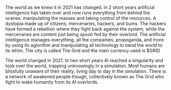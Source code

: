 The world as we knew it in 2021 has changed. in 2 short years artificial intelligence has taken over and now runs everything from behind the scenes. manipulating the masses and taking control of the resources.  A dystopia made up of citizens, mercenaries, hackers, and bums. The hackers have formed a rebellion where they fight back against the system, while the mercenaries are content just being spoon fed by their overlord.
The artificial intelligence manages everything, all the companies, propoganda, and more by using its aglorithm and manipulating all technology to bend the world
to its whim. The city is called The Grid and the main currency used is $GRID

The world changed in 2021. In two short years AI reached a singularity and took over the world, trapping unknowingly in a simulation.
Most humans are blissfully unaware of their reality, living day to day in the simulation. There is a network of awakened people though, collectively known as The Grid
who fight to wake humanity from its AI overlords.